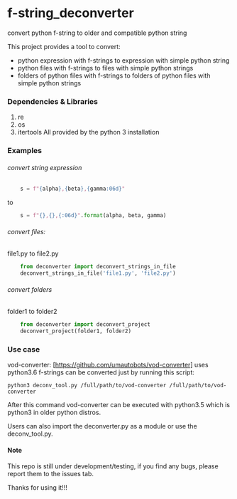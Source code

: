 # f-string_deconverter
convert python f-string to older and compatible python string

This project provides a tool to convert:
* python expression with f-strings to expression with simple python string
* python files with f-strings to files with simple python strings
* folders of python files with f-strings to folders of python files with simple python strings
 
### Dependencies & Libraries
1. re
2. os
3. itertools
All provided by the python 3 installation

### Examples
###### convert string expression
```python 
    s = f"{alpha},{beta},{gamma:06d}" 
``` 
to 
```python 
    s = f"{},{},{:06d}".format(alpha, beta, gamma) 
```

###### convert files:
file1.py to file2.py
```python
    from deconverter import deconvert_strings_in_file
    deconvert_strings_in_file('file1.py', 'file2.py')
```

###### convert folders
folder1 to folder2
```python
    from deconverter import deconvert_project
    deconvert_project(folder1, folder2)
```

### Use case
vod-converter: [https://github.com/umautobots/vod-converter] uses python3.6 f-strings
               can be converted just by running this script:
```Shell
python3 deconv_tool.py /full/path/to/vod-converter /full/path/to/vod-converter
```

After this command vod-converter can be executed with python3.5 which is python3 in
older python distros. 

Users can also import the deconverter.py as a module or use the deconv_tool.py.

#### Note
This repo is still under development/testing,
if you find any bugs, please report them to the issues tab.

Thanks for using it!!!

